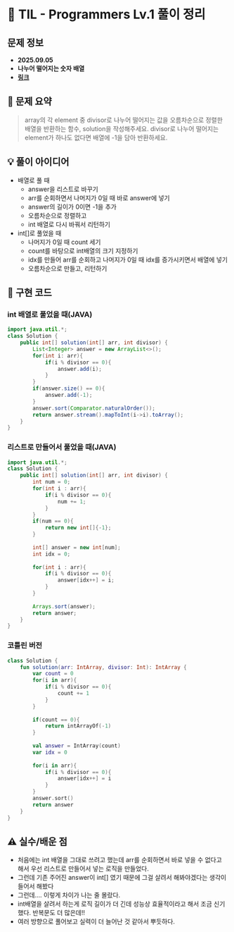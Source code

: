 # 📌 TIL - Programmers Lv.1 풀이 정리

## 문제 정보
- **2025.09.05**
- **나누어 떨어지는 숫자 배열**
- **[링크](https://school.programmers.co.kr/learn/courses/30/lessons/12910?language=kotlin)**

## 📝 문제 요약
> array의 각 element 중 divisor로 나누어 떨어지는 값을 오름차순으로 정렬한 배열을 반환하는 함수, solution을 작성해주세요.
> divisor로 나누어 떨어지는 element가 하나도 없다면 배열에 -1을 담아 반환하세요.


## 💡 풀이 아이디어 
- 배열로 풀 때
  - answer을 리스트로 바꾸기
  - arr를 순회하면서 나머지가 0일 때 바로 answer에 넣기
  - answer의 길이가 0이면 -1을 추가
  - 오름차순으로 정렬하고
  - int 배열로 다시 바꿔서 리턴하기
- int[]로 풀었을 때 
  - 나머지가 0일 때 count 세기
  - count를 바탕으로 int배열의 크기 지정하기
  - idx를 만들어 arr를 순회하고 나머지가 0일 때 idx를 증가시키면서 배열에 넣기
  - 오름차순으로 만들고, 리턴하기

## 🧩 구현 코드

### int 배열로 풀었을 때(JAVA)
```java
import java.util.*; 
class Solution { 
    public int[] solution(int[] arr, int divisor) { 
        List<Integer> answer = new ArrayList<>(); 
        for(int i: arr){ 
            if(i % divisor == 0){
                answer.add(i); 
            } 
        } 
        if(answer.size() == 0){
            answer.add(-1); 
        } 
        answer.sort(Comparator.naturalOrder()); 
        return answer.stream().mapToInt(i->i).toArray();
    }    
}
```

### 리스트로 만들어서 풀었을 때(JAVA)
```java
import java.util.*;
class Solution {
    public int[] solution(int[] arr, int divisor) {
        int num = 0;
        for(int i : arr){
            if(i % divisor == 0){
                num += 1;
            }
        }
        if(num == 0){
            return new int[]{-1};
        } 
        
        int[] answer = new int[num];
        int idx = 0;
        
        for(int i : arr){
            if(i % divisor == 0){
                answer[idx++] = i;
            }
        }
        
        Arrays.sort(answer);
        return answer;
    }
}
```

### 코틀린 버전
```kotlin
class Solution {
    fun solution(arr: IntArray, divisor: Int): IntArray {
        var count = 0
        for(i in arr){
            if(i % divisor == 0){
                count += 1
            }
        }
        
        if(count == 0){
            return intArrayOf(-1)
        }
        
        val answer = IntArray(count)
        var idx = 0
        
        for(i in arr){
            if(i % divisor == 0){
                answer[idx++] = i
            }
        }
        answer.sort()
        return answer
    }
}
```

## ⚠️ 실수/배운 점
- 처음에는 int 배열을 그대로 쓰려고 했는데 arr를 순회하면서 바로 넣을 수 없다고 해서 우선 리스트로 만들어서 넣는 로직을 만들었다.
- 그런데 기존 주어진 answer이 int[] 였기 때문에 그걸 살려서 해봐야겠다는 생각이 들어서 해봤다
- 그런데.... 이렇게 차이가 나는 줄 몰랐다.
- int배열을 살려서 하는게 로직 길이가 더 긴데 성능상 효율적이라고 해서 조금 신기했다. 반복문도 더 많은데!!
- 여러 방향으로 풀어보고 실력이 더 늘어난 것 같아서 뿌듯하다.

